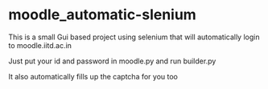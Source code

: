 # moodle_automatic-slenium

This is a small Gui based project using selenium that will automatically login to moodle.iitd.ac.in

Just put your id and password in moodle.py and run builder.py

It also automatically fills up the captcha for you too

